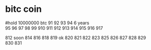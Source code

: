 # bitc coin


#hold 10000000 btc  91 
92  93  94 6 years  
95  96  97 98  99 910  911   912  913  914  915  916  917  

812 soon 814
816
818
819
ok 820
821
822
823
825
826
827
828
829  
830
831  
